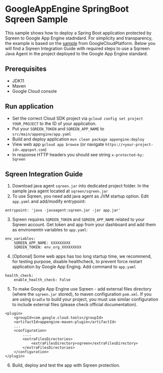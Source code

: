 # GoogleAppEngine SpringBoot Sqreen Sample

This sample shows how to deploy a Spring Boot application protected by Sqreen to Google App Engine stadndard.
For simplicity and transparency, the example is based on the [sample](https://github.com/GoogleCloudPlatform/java-docs-samples/tree/master/appengine-java11/springboot-helloworld) from GoogleCloudPlatform.
Below you will find a Sqreen Integration Guide with required steps to use a Sqrreen Java Agent in the project deployed to the Google App Engine standard.

## Prerequisites
* JDK11
* Maven
* Google Cloud console

## Run application
* Set the correct Cloud SDK project via `gcloud config set project YOUR_PROJECT` to the ID of your application.
* Put your `SQREEN_TOKEN` and `SQREEN_APP_NAME` to `src/main/appengine/app.yaml`
* Build and deploy application `mvn clean package appengine:deploy`
* View web app `gcloud app browse` (or navigate `https://<your-project-id>.appspot.com`)
* In response HTTP headers you should see string `x-protected-by: Sqreen`

## Sqreen Integration Guide
1. Download java agent `sqreen.jar` into dedicated project folder. In the sample java agent located at `sqreen/sqreen.jar`
2. To use Sqreen, you need add java agent as JVM startup option. Edit `app.yaml` and add/modify entrypoint:
```
entrypoint: 'java -javaagent:sqreen.jar -jar app.jar'
```
3. Sqreen requires `SQREEN_TOKEN` and `SQREEN_APP_NAME` related to your Sqreen account. Get token and app from your dashboard and add them as environemtn variables to `app.yaml`:
```
env_variables:
    SQREEN_APP_NAME: XXXXXXXXX
    SQREEN_TOKEN: env_org_XXXXXXXXX
```
4. [Optional] Some web apps has too long startup time, we recommend, for testing purpose, disable healthcheck, to prevent force restart application by Google App Enging. Add command to `app.yaml`
```
health_check:
    enable_health_check: False
```
5. To make Google App Engine use Sqreen - add external files directory (where the `sqreen.jar` stored), to maven configuration `pom.xml`. If you are using `Gradle` to build your project, you must use similar configuration to include external files (please check official documentation).
```
<plugin>
    <groupId>com.google.cloud.tools</groupId>
    <artifactId>appengine-maven-plugin</artifactId>
    ...
    <configuration>
        ....
        <extraFilesDirectories>
            <extraFilesDirectory>sqreen</extraFilesDirectory>
        </extraFilesDirectories>
    </configuration>
</plugin>
```

6. Build, deploy and test the app with Sqreen protection.